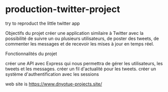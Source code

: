 # production-twitter-project
try to reproduct the little  twitter app

Objectifs du projet
créer une application similaire à Twitter avec la possibilité de suivre un ou plusieurs utilisateurs, de poster des tweets, de commenter les messages et de recevoir les mises à jour en temps réel.


Fonctionnalités du projet

créer une API avec Express qui nous permettra de gérer les utilisateurs, les tweets et les messages.
créer un fil d'actualité pour les tweets.
créer un système d'authentification avec les sessions


web site is https://www.dnyotue-projects.site/
